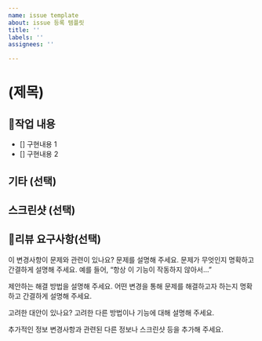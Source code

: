 ```yaml
---
name: issue template
about: issue 등록 템플릿
title: ''
labels: ''
assignees: ''

---
```


# (제목)

## 📝작업 내용
- [] 구현내용 1
- [] 구현내용 2

## 기타 (선택) 

## 스크린샷 (선택)

## 💬리뷰 요구사항(선택)

이 변경사항이 문제와 관련이 있나요? 문제를 설명해 주세요.
문제가 무엇인지 명확하고 간결하게 설명해 주세요. 예를 들어, “항상 이 기능이 작동하지 않아서…”

제안하는 해결 방법을 설명해 주세요.
어떤 변경을 통해 문제를 해결하고자 하는지 명확하고 간결하게 설명해 주세요.

고려한 대안이 있나요?
고려한 다른 방법이나 기능에 대해 설명해 주세요.

추가적인 정보
변경사항과 관련된 다른 정보나 스크린샷 등을 추가해 주세요.
